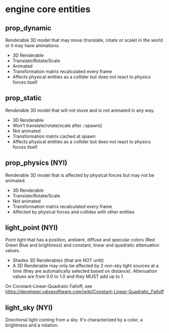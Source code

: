 # engine core entities

## prop_dynamic
Renderable 3D model that may move (translate, rotate or scale) in the world or it may have animations.
* 3D Renderable
* Translate/Rotate/Scale
* Animated
* Transformation matrix recalculated every frame
* Affects physical entities as a collider but does not react to physics forces itself

## prop_static
Renderable 3D model that will not move and is not animated in any way.
* 3D Renderable
* Won't translate/rotate/scale after ::spawn()
* Not animated
* Transformation matrix cached at spawn
* Affects physical entities as a collider but does not react to physics forces itself

## prop_physics (NYI)
Renderable 3D model that is affected by physical forces but may not be animated.
* 3D Renderable
* Translate/Rotate/Scale
* Not animated
* Transformation matrix recalculated every frame
* Affected by physical forces and collides with other entities

## light_point (NYI)
Point light that has a position, ambient, diffuse and specular colors (Red Green Blue and brightness)
and constant, linear and quadratic attenuation values.
* Shades 3D Renderables (that are NOT unlit)
* A 3D Renderable may only be affected by 2 non-sky light sources at a time (they are automatically selected based on distance).
Attenuation values are from 0.0 to 1.0 and they MUST add up to 1.

On Constant-Linear-Quadratic Falloff, see https://developer.valvesoftware.com/wiki/Constant-Linear-Quadratic_Falloff

## light_sky (NYI)
Directional light coming from a sky. It's characterized by a color, a brightness and a rotation.